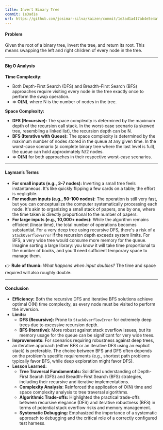 ```yaml
---
title: Invert Binary Tree
commit: 1e3ad1a
url: https://github.com/josimar-silva/kaizen/commit/1e3ad1a417ab4e5e4af6bce397a15a99a6ec3ec7
---
```


#### Problem
Given the root of a binary tree, invert the tree, and return its root. This means swapping the left and right children of every node in the tree.

---

#### Big O Analysis

**Time Complexity:**  
- Both Depth-First Search (DFS) and Breadth-First Search (BFS) approaches require visiting every node in the tree exactly once to perform the swap operation.
- ⇒ **O(N)**, where N is the number of nodes in the tree.

**Space Complexity:**  
- **DFS (Recursive):** The space complexity is determined by the maximum depth of the recursion call stack. In the worst-case scenario (a skewed tree, resembling a linked list), the recursion depth can be N.
- **BFS (Iterative with Queue):** The space complexity is determined by the maximum number of nodes stored in the queue at any given time. In the worst-case scenario (a complete binary tree where the last level is full), the queue can hold approximately N/2 nodes.
- ⇒ **O(N)** for both approaches in their respective worst-case scenarios.

---

#### Layman’s Terms

- **For small inputs (e.g., 3-7 nodes):** Inverting a small tree feels instantaneous. It's like quickly flipping a few cards on a table; the effort is negligible.
- **For medium inputs (e.g., 50-100 nodes):** The operation is still very fast, but you can conceptualize the computer systematically processing each node. It's akin to organizing a small stack of papers, one by one, where the time taken is directly proportional to the number of papers.
- **For large inputs (e.g., 10,000+ nodes):** While the algorithm remains efficient (linear time), the total number of operations becomes substantial. For a very deep tree using recursive DFS, there's a risk of a `StackOverflowError` if the recursion depth exceeds system limits. For BFS, a very wide tree would consume more memory for the queue. Imagine sorting a large library: you know it will take time proportional to the number of books, and you'll need sufficient temporary space to manage them.

👉 **Rule of thumb:** *What happens when input doubles?* The time and space required will also roughly double.

---

#### Conclusion

-   **Efficiency:** Both the recursive DFS and iterative BFS solutions achieve optimal O(N) time complexity, as every node must be visited to perform the inversion.
-   **Limits:**
    *   **DFS (Recursive):** Prone to `StackOverflowError` for extremely deep trees due to excessive recursion depth.
    *   **BFS (Iterative):** More robust against stack overflow issues, but its memory usage for the queue can be significant for very wide trees.
-   **Improvements:** For scenarios requiring robustness against deep trees, an iterative approach (either BFS or an iterative DFS using an explicit stack) is preferable. The choice between BFS and DFS often depends on the problem's specific requirements (e.g., shortest path problems typically favor BFS, while deep exploration might favor DFS).
-   **Lesson Learned:**
    *   **Tree Traversal Fundamentals:** Solidified understanding of Depth-First Search (DFS) and Breadth-First Search (BFS) strategies, including their recursive and iterative implementations.
    *   **Complexity Analysis:** Reinforced the application of O(N) time and space complexity analysis to tree traversal algorithms.
    *   **Algorithmic Trade-offs:** Highlighted the practical trade-offs between recursive elegance (DFS) and iterative robustness (BFS) in terms of potential stack overflow risks and memory management.
    *   **Systematic Debugging:** Emphasized the importance of a systematic approach to debugging and the critical role of a correctly configured test harness.
